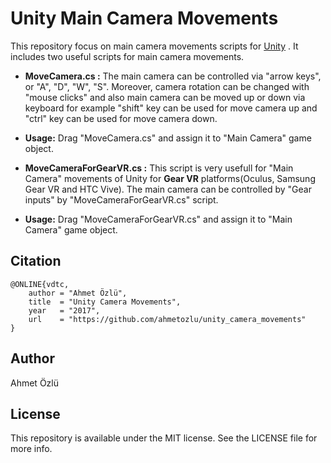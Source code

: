# Unity Main Camera Movements
This repository focus on main camera movements scripts for [Unity](https://unity3d.com/) . It includes two useful scripts for main camera movements.     

- **MoveCamera.cs :** The main camera can be controlled via "arrow keys", or "A", "D", "W", "S". Moreover, camera rotation can be changed with "mouse clicks" and also main camera can be moved up or down via keyboard for example "shift" key can be used for move camera up and "ctrl" key can be used for move camera down.  

- **Usage:** Drag "MoveCamera.cs" and assign it to "Main Camera" game object.

- **MoveCameraForGearVR.cs :** This script is very usefull for "Main Camera" movements of Unity for **Gear VR** platforms(Oculus, Samsung Gear VR and HTC Vive). The main camera can be controlled by "Gear inputs" by "MoveCameraForGearVR.cs" script. 

- **Usage:** Drag "MoveCameraForGearVR.cs" and assign it to "Main Camera" game object.

## Citation
    @ONLINE{vdtc,
        author = "Ahmet Özlü",
        title  = "Unity Camera Movements",
        year   = "2017",
        url    = "https://github.com/ahmetozlu/unity_camera_movements"
    }

## Author

Ahmet Özlü

## License

This repository is available under the MIT license. See the LICENSE file for more info.
